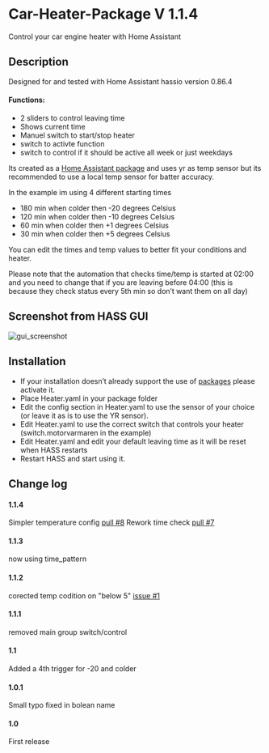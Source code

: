 # Car-Heater-Package V 1.1.4
Control your car engine heater with Home Assistant

## Description
Designed for and tested with Home Assistant hassio version 0.86.4

 #### Functions:
- 2 sliders to control leaving time
- Shows current time
- Manuel switch to start/stop heater
- switch to activte function
- switch to control if it should be active all week or just weekdays

Its created as a [Home Assistant package](https://home-assistant.io/docs/configuration/packages/) and uses yr as temp sensor but its recommended to use a local temp sensor for batter accuracy.


In the example im using 4 different starting times
- 180 min when colder then -20 degrees Celsius
- 120 min when colder then -10 degrees Celsius
- 60 min when colder then +1 degrees Celsius
- 30 min when colder then +5 degrees Celsius

You can edit the times and temp values to better fit your conditions and heater.

Please note that the automation that checks time/temp is started at 02:00 and you need to change that if you are leaving before 04:00 (this is because they check status every 5th min so don’t want them on all day)


## Screenshot from HASS GUI
![gui_screenshot](https://github.com/Gnaget2/Car-Heater-Package/blob/master/Images/GUI_Screenshot.jpg)

## Installation
- If your installation doesn’t already support the use of [packages](https://home-assistant.io/docs/configuration/packages/) please activate it.
- Place Heater.yaml in your package folder
- Edit the config section in Heater.yaml to use the sensor of your choice (or leave it as is to use the YR sensor).
- Edit Heater.yaml to use the correct switch that controls your heater (switch.motorvarmaren in the example)
- Edit Heater.yaml and edit your default leaving time as it will be reset when HASS restarts
- Restart HASS and start using it.

## Change log

#### 1.1.4
Simpler temperature config [pull #8](https://github.co7/Gnaget2/Car-Heater-Package/pull/8)
Rework time check [pull #7](https://github.com/Gnaget2/Car-Heater-Package/pull/7)

#### 1.1.3
now using time_pattern

#### 1.1.2
corected temp codition on "below 5" [issue #1](https://github.com/Gnaget2/Car-Heater-Package/issues/1)

#### 1.1.1
removed main group switch/control

#### 1.1
Added a 4th trigger for -20 and colder

#### 1.0.1
Small typo fixed in bolean name

#### 1.0
First release
